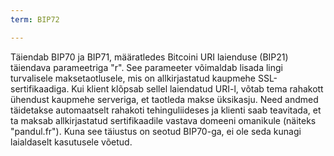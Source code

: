 ```yaml
---
term: BIP72

---
```

Täiendab BIP70 ja BIP71, määratledes Bitcoini URI laienduse (BIP21) täiendava parameetriga "r". See parameeter võimaldab lisada lingi turvalisele maksetaotlusele, mis on allkirjastatud kaupmehe SSL-sertifikaadiga. Kui klient klõpsab sellel laiendatud URI-l, võtab tema rahakott ühendust kaupmehe serveriga, et taotleda makse üksikasju. Need andmed täidetakse automaatselt rahakoti tehinguliideses ja klienti saab teavitada, et ta maksab allkirjastatud sertifikaadile vastava domeeni omanikule (näiteks "pandul.fr"). Kuna see täiustus on seotud BIP70-ga, ei ole seda kunagi laialdaselt kasutusele võetud.